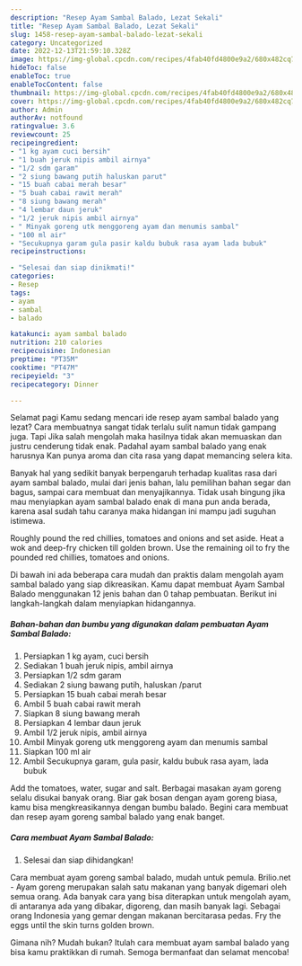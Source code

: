 ```yaml
---
description: "Resep Ayam Sambal Balado, Lezat Sekali"
title: "Resep Ayam Sambal Balado, Lezat Sekali"
slug: 1458-resep-ayam-sambal-balado-lezat-sekali
category: Uncategorized
date: 2022-12-13T21:59:10.328Z
image: https://img-global.cpcdn.com/recipes/4fab40fd4800e9a2/680x482cq70/ayam-sambal-balado-foto-resep-utama.jpg
hideToc: false
enableToc: true
enableTocContent: false
thumbnail: https://img-global.cpcdn.com/recipes/4fab40fd4800e9a2/680x482cq70/ayam-sambal-balado-foto-resep-utama.jpg
cover: https://img-global.cpcdn.com/recipes/4fab40fd4800e9a2/680x482cq70/ayam-sambal-balado-foto-resep-utama.jpg
author: Admin
authorAv: notfound
ratingvalue: 3.6
reviewcount: 25
recipeingredient:
- "1 kg ayam cuci bersih"
- "1 buah jeruk nipis ambil airnya"
- "1/2 sdm garam"
- "2 siung bawang putih haluskan parut"
- "15 buah cabai merah besar"
- "5 buah cabai rawit merah"
- "8 siung bawang merah"
- "4 lembar daun jeruk"
- "1/2 jeruk nipis ambil airnya"
- " Minyak goreng utk menggoreng ayam dan menumis sambal"
- "100 ml air"
- "Secukupnya garam gula pasir kaldu bubuk rasa ayam lada bubuk"
recipeinstructions:

- "Selesai dan siap dinikmati!"
categories:
- Resep
tags:
- ayam
- sambal
- balado

katakunci: ayam sambal balado 
nutrition: 210 calories
recipecuisine: Indonesian
preptime: "PT35M"
cooktime: "PT47M"
recipeyield: "3"
recipecategory: Dinner

---
```



Selamat pagi Kamu sedang mencari ide resep ayam sambal balado yang lezat? Cara membuatnya sangat tidak terlalu sulit namun tidak gampang juga. Tapi Jika salah mengolah maka hasilnya tidak akan memuaskan dan justru cenderung tidak enak. Padahal ayam sambal balado yang enak harusnya Kan punya aroma dan cita rasa yang dapat memancing selera kita.


Banyak hal yang sedikit banyak berpengaruh terhadap kualitas rasa dari ayam sambal balado, mulai dari jenis bahan, lalu pemilihan bahan segar dan bagus, sampai cara membuat dan menyajikannya. Tidak usah bingung jika mau menyiapkan ayam sambal balado enak di mana pun anda berada, karena asal sudah tahu caranya maka hidangan ini mampu jadi suguhan istimewa.

Roughly pound the red chillies, tomatoes and onions and set aside. Heat a wok and deep-fry chicken till golden brown. Use the remaining oil to fry the pounded red chillies, tomatoes and onions.


Di bawah ini ada beberapa cara mudah dan praktis dalam mengolah ayam sambal balado yang siap dikreasikan. Kamu dapat membuat Ayam Sambal Balado menggunakan 12 jenis bahan dan 0 tahap pembuatan. Berikut ini langkah-langkah dalam menyiapkan hidangannya.

<!--inarticleads1-->

##### Bahan-bahan dan bumbu yang digunakan dalam pembuatan Ayam Sambal Balado:

1. Persiapkan 1 kg ayam, cuci bersih
1. Sediakan 1 buah jeruk nipis, ambil airnya
1. Persiapkan 1/2 sdm garam
1. Sediakan 2 siung bawang putih, haluskan /parut
1. Persiapkan 15 buah cabai merah besar
1. Ambil 5 buah cabai rawit merah
1. Siapkan 8 siung bawang merah
1. Persiapkan 4 lembar daun jeruk
1. Ambil 1/2 jeruk nipis, ambil airnya
1. Ambil  Minyak goreng utk menggoreng ayam dan menumis sambal
1. Siapkan 100 ml air
1. Ambil Secukupnya garam, gula pasir, kaldu bubuk rasa ayam, lada bubuk


Add the tomatoes, water, sugar and salt. Berbagai masakan ayam goreng selalu disukai banyak orang. Biar gak bosan dengan ayam goreng biasa, kamu bisa mengkreasikannya dengan bumbu balado. Begini cara membuat dan resep ayam goreng sambal balado yang enak banget. 

<!--inarticleads2-->

##### Cara membuat Ayam Sambal Balado:


1. Selesai dan siap dihidangkan!

Cara membuat ayam goreng sambal balado, mudah untuk pemula. Brilio.net - Ayam goreng merupakan salah satu makanan yang banyak digemari oleh semua orang. Ada banyak cara yang bisa diterapkan untuk mengolah ayam, di antaranya ada yang dibakar, digoreng, dan masih banyak lagi. Sebagai orang Indonesia yang gemar dengan makanan bercitarasa pedas. Fry the eggs until the skin turns golden brown. 

Gimana nih? Mudah bukan? Itulah cara membuat ayam sambal balado yang bisa kamu praktikkan di rumah. Semoga bermanfaat dan selamat mencoba!

